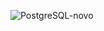 ![PostgreSQL-novo](https://github.com/user-attachments/assets/e2b0cc9b-a54d-4c92-b2ec-cd80f8ecc931)
